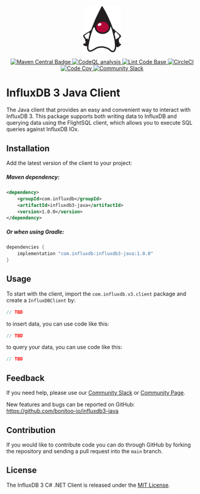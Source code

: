 <p align="center">
    <img src="duke_logo.png" alt="Duke" width="100px">
</p>
<p align="center">
    <a href="https://repo1.maven.org/maven2/com/influxdb3/">
        <img src="https://img.shields.io/maven-central/v/com.influxdb3/influxdb-client" alt="Maven Central Badge">
    </a>
    <a href="https://github.com/bonitoo-io/influxdb3-java/actions/workflows/codeql-analysis.yml">
        <img src="https://github.com/bonitoo-io/influxdb3-java/actions/workflows/codeql-analysis.yml/badge.svg?branch=main" alt="CodeQL analysis">
    </a>
    <a href="https://github.com/bonitoo-io/influxdb3-java/actions/workflows/linter.yml">
        <img src="https://github.com/bonitoo-io/influxdb3-java/actions/workflows/linter.yml/badge.svg" alt="Lint Code Base">
    </a>
    <a href="https://dl.circleci.com/status-badge/redirect/gh/bonitoo-io/influxdb3-java/tree/main">
        <img src="https://dl.circleci.com/status-badge/img/gh/bonitoo-io/influxdb3-java/tree/main.svg?style=svg" alt="CircleCI">
    </a>
    <a href="https://codecov.io/gh/bonitoo-io/influxdb3-java">
        <img src="https://codecov.io/gh/bonitoo-io/influxdb3-java/branch/main/graph/badge.svg" alt="Code Cov"/>
    </a>
    <a href="https://app.slack.com/huddle/TH8RGQX5Z/C02UDUPLQKA">
        <img src="https://img.shields.io/badge/slack-join_chat-white.svg?logo=slack&style=social" alt="Community Slack">
    </a>
</p>

# InfluxDB 3 Java Client

The Java client that provides an easy and convenient way to interact with InfluxDB 3.
This package supports both writing data to InfluxDB and querying data using the FlightSQL client,
which allows you to execute SQL queries against InfluxDB IOx.

## Installation

Add the latest version of the client to your project:

##### Maven dependency:

```xml
<dependency>
    <groupId>com.influxdb</groupId>
    <artifactId>influxdb3-java</artifactId>
    <version>1.0.0</version>
</dependency>
```

##### Or when using Gradle:

```groovy
dependencies {
    implementation "com.influxdb:influxdb3-java:1.0.0"
}
```

## Usage

To start with the client, import the `com.influxdb.v3.client` package and create a `InfluxDBClient` by:

```java
// TBD
```

to insert data, you can use code like this:

```java
// TBD
```

to query your data, you can use code like this:

```java
// TBD
```

## Feedback

If you need help, please use our [Community Slack](https://app.slack.com/huddle/TH8RGQX5Z/C02UDUPLQKA)
or [Community Page](https://community.influxdata.com/).

New features and bugs can be reported on GitHub: <https://github.com/bonitoo-io/influxdb3-java>

## Contribution

If you would like to contribute code you can do through GitHub by forking the repository and sending a pull request into
the `main` branch.

## License

The InfluxDB 3 C# .NET Client is released under the [MIT License](https://opensource.org/licenses/MIT).
